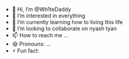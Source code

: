 - 👋 Hi, I’m @Wh1teDaddy
- 👀 I’m interested in everything 
- 🌱 I’m currently learning how to living this life
- 💞️ I’m looking to collaborate on nyash tyan
- 📫 How to reach me ...
- 😄 Pronouns: ...
- ⚡ Fun fact: 

<!---
Wh1teDaddy/Wh1teDaddy is a ✨ special ✨ repository because its `README.md` (this file) appears on your GitHub profile.
You can click the Preview link to take a look at your changes.
--->
